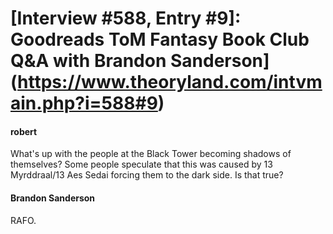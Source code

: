 # [Interview #588, Entry #9]: Goodreads ToM Fantasy Book Club Q&A with Brandon Sanderson](https://www.theoryland.com/intvmain.php?i=588#9)

#### robert

What's up with the people at the Black Tower becoming shadows of themselves? Some people speculate that this was caused by 13 Myrddraal/13 Aes Sedai forcing them to the dark side. Is that true?

#### Brandon Sanderson

RAFO.

